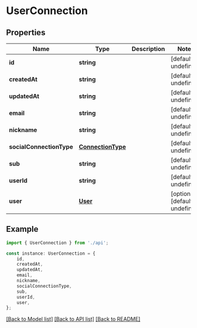 # UserConnection


## Properties

Name | Type | Description | Notes
------------ | ------------- | ------------- | -------------
**id** | **string** |  | [default to undefined]
**createdAt** | **string** |  | [default to undefined]
**updatedAt** | **string** |  | [default to undefined]
**email** | **string** |  | [default to undefined]
**nickname** | **string** |  | [default to undefined]
**socialConnectionType** | [**ConnectionType**](ConnectionType.md) |  | [default to undefined]
**sub** | **string** |  | [default to undefined]
**userId** | **string** |  | [default to undefined]
**user** | [**User**](User.md) |  | [optional] [default to undefined]

## Example

```typescript
import { UserConnection } from './api';

const instance: UserConnection = {
    id,
    createdAt,
    updatedAt,
    email,
    nickname,
    socialConnectionType,
    sub,
    userId,
    user,
};
```

[[Back to Model list]](../README.md#documentation-for-models) [[Back to API list]](../README.md#documentation-for-api-endpoints) [[Back to README]](../README.md)
